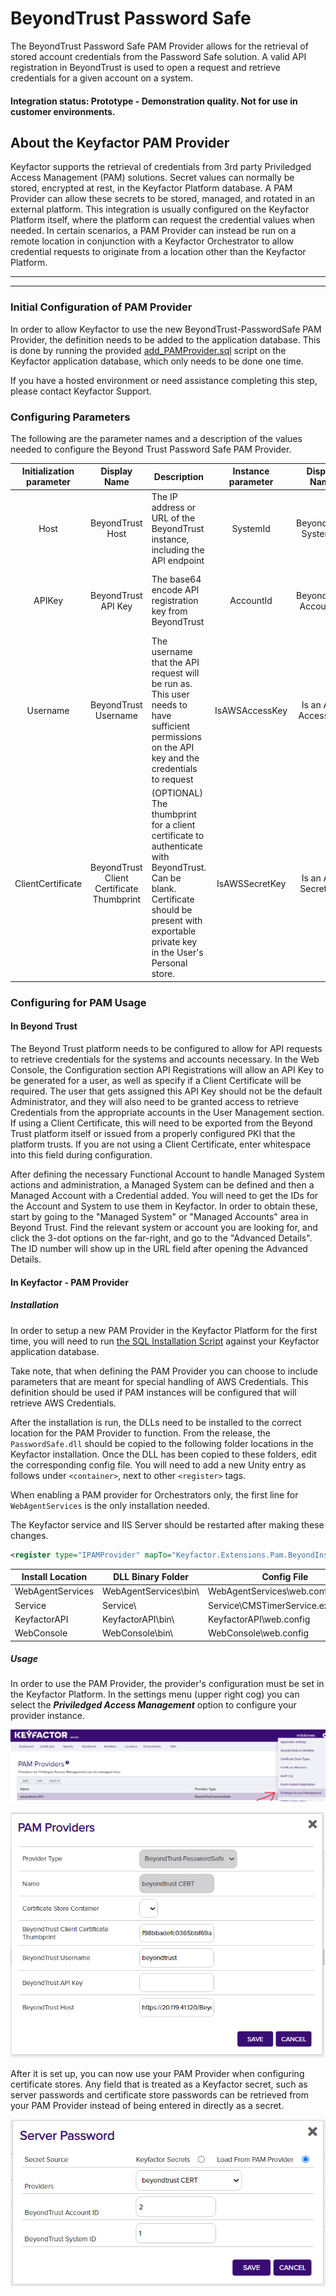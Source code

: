 # BeyondTrust Password Safe

The BeyondTrust Password Safe PAM Provider allows for the retrieval of stored account credentials from the Password Safe solution. A valid API registration in BeyondTrust is used to open a request and retrieve credentials for a given account on a system.

#### Integration status: Prototype - Demonstration quality. Not for use in customer environments.

## About the Keyfactor PAM Provider

Keyfactor supports the retrieval of credentials from 3rd party Priviledged Access Management (PAM) solutions. Secret values can normally be stored, encrypted at rest, in the Keyfactor Platform database. A PAM Provider can allow these secrets to be stored, managed, and rotated in an external platform. This integration is usually configured on the Keyfactor Platform itself, where the platform can request the credential values when needed. In certain scenarios, a PAM Provider can instead be run on a remote location in conjunction with a Keyfactor Orchestrator to allow credential requests to originate from a location other than the Keyfactor Platform.

---




---

### Initial Configuration of PAM Provider
In order to allow Keyfactor to use the new BeyondTrust-PasswordSafe PAM Provider, the definition needs to be added to the application database.
This is done by running the provided [add_PAMProvider.sql](./PasswordSafe/add_PAMProvider.sql) script on the Keyfactor application database, which only needs to be done one time.

If you have a hosted environment or need assistance completing this step, please contact Keyfactor Support.

### Configuring Parameters
The following are the parameter names and a description of the values needed to configure the Beyond Trust Password Safe PAM Provider.

| Initialization parameter | Display Name | Description | Instance parameter | Display Name | Description |
| :---: | :---: | --- | :---: | :---: | --- |
| Host | BeyondTrust Host | The IP address or URL of the BeyondTrust instance, including the API endpoint | SystemId | BeyondTrust System ID | The ID of the system that holds the requested credential |
| APIKey | BeyondTrust API Key | The base64 encode API registration key from BeyondTrust | AccountId | BeyondTrust Account ID | The ID of the account on the system, whose password will be retrieved |
| Username | BeyondTrust Username | The username that the API request will be run as. This user needs to have sufficient permissions on the API key and the credentials to request | IsAWSAccessKey | Is an AWS Access Key | (OPTIONAL) If set, will interpret the credential retrieved as a concatenated AWS Access Key and Secret Key, and retrieve the first part before a separator (' ', ':', ';') |
| ClientCertificate | BeyondTrust Client Certificate Thumbprint | (OPTIONAL) The thumbprint for a client certificate to authenticate with BeyondTrust. Can be blank. Certificate should be present with exportable private key in the User's Personal store. | IsAWSSecretKey | Is an AWS Secret Key | (OPTIONAL) If set, will interpret the credential retrieved as a concatenated AWS Access Key and Secret Key, and retrieve the second part after a separator (' ', ':', ';') |


### Configuring for PAM Usage
#### In Beyond Trust
The Beyond Trust platform needs to be configured to allow for API requests to retrieve credentials for the systems and accounts necessary.
In the Web Console, the Configuration section API Registrations will allow an API Key to be generated for a user, as well as specify if a Client Certificate will be required.
The user that gets assigned this API Key should not be the default Administrator, and they will also need to be granted access to retrieve Credentials from the appropriate accounts in the User Management section.
If using a Client Certificate, this will need to be exported from the Beyond Trust platform itself or issued from a properly configured PKI that the platform trusts.
If you are not using a Client Certificate, enter whitespace into this field during configuration.

After defining the necessary Functional Account to handle Managed System actions and administration, a Managed System can be defined and then a Managed Account with a Credential added.
You will need to get the IDs for the Account and System to use them in Keyfactor. In order to obtain these, start by going to the "Managed System" or "Managed Accounts" area in Beyond Trust. Find the relevant system or account you are looking for, and click the 3-dot options on the far-right, and go to the "Advanced Details". The ID number will show up in the URL field after opening the Advanced Details.

#### In Keyfactor - PAM Provider
##### Installation
In order to setup a new PAM Provider in the Keyfactor Platform for the first time, you will need to run [the SQL Installation Script](./PasswordSafe/add_PAMProvider.sql) against your Keyfactor application database.

Take note, that when defining the PAM Provider you can choose to include parameters that are meant for special handling of AWS Credentials. This definition should be used if PAM instances will be configured that will retrieve AWS Credentials.

After the installation is run, the DLLs need to be installed to the correct location for the PAM Provider to function. From the release, the `PasswordSafe.dll` should be copied to the following folder locations in the Keyfactor installation. Once the DLL has been copied to these folders, edit the corresponding config file. You will need to add a new Unity entry as follows under `<container>`, next to other `<register>` tags.

When enabling a PAM provider for Orchestrators only, the first line for `WebAgentServices` is the only installation needed.

The Keyfactor service and IIS Server should be restarted after making these changes.

```xml
<register type="IPAMProvider" mapTo="Keyfactor.Extensions.Pam.BeyondInsight.PasswordSafe.PasswordSafePAM, PasswordSafe" name="BeyondTrust-PasswordSafe" />
```

| Install Location | DLL Binary Folder | Config File |
| --- | --- | --- |
| WebAgentServices | WebAgentServices\bin\ | WebAgentServices\web.config |
| Service | Service\ | Service\CMSTimerService.exe.config |
| KeyfactorAPI | KeyfactorAPI\bin\ | KeyfactorAPI\web.config |
| WebConsole | WebConsole\bin\ | WebConsole\web.config |

##### Usage
In order to use the PAM Provider, the provider's configuration must be set in the Keyfactor Platform. In the settings menu (upper right cog) you can select the ___Priviledged Access Management___ option to configure your provider instance.

![](images/pam-setting.png)

![](images/beyondtrust-config.png)

After it is set up, you can now use your PAM Provider when configuring certificate stores. Any field that is treated as a Keyfactor secret, such as server passwords and certificate store passwords can be retrieved from your PAM Provider instead of being entered in directly as a secret.

![](images/beyondtrust-password.png)

